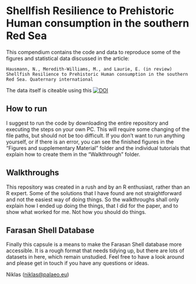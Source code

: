 Shellfish Resilience to Prehistoric Human consumption in the southern Red Sea
=============================================================================

This compendium contains the code and data to reproduce some of the figures and statistical data discussed in the article:

`Hausmann, N., Meredith-Williams, M., and Laurie, E. (in review) Shellfish Resilience to Prehistoric Human consumption in the southern Red Sea. Quaternary international`

The data itself is citeable using this [![ DOI](https://zenodo.org/badge/248758954.svg)](https://zenodo.org/badge/latestdoi/248758954)


How to run
------------------------

I suggest to run the code by downloading the entire repository and executing the steps on your own PC. This will require some changing of the file paths, but should not be too difficult. If you don’t want to run anything yourself, or if there is an error, you can see the finished figures in the “Figures and supplementary Material” folder and the individual tutorials that explain how to create them in the “Walkthrough” folder.

Walkthroughs
------------

This repository was created in a rush and by an R enthusiast, rather than an R expert. Some of the solutions that I have found are not straightforward and not the easiest way of doing things. So the walkthroughs shall only explain how I ended up doing the things, that I did for the paper, and to show what worked for me. Not how you should do things.

Farasan Shell Database
----------------------

Finally this capsule is a means to make the Farasan Shell database more accessible. It is a rough format that needs tidying up, but there are lots of datasets in here, which remain unstudied. Feel free to have a look around and please get in touch if you have any questions or ideas.

Niklas (niklas@palaeo.eu)
